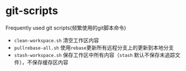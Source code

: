 # git-scripts
Frequently used git scripts(频繁使用的git脚本命令)

- `clean-workspace.sh` 清空工作区内容
- `pullrebase-all.sh` 使用`rebase`更新所有远程分支上的更新到本地分支
- `stash-workspace.sh` 保存工作区中所有内容（`stash` 默认不保存未追踪文件），不保存缓存区内容
